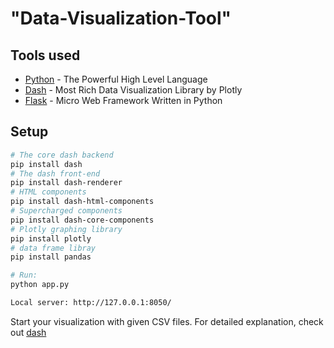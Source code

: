 # "Data-Visualization-Tool" 

## Tools used

* [Python] - The Powerful High Level Language
* [Dash] - Most Rich Data Visualization Library by Plotly
* [Flask] - Micro Web Framework Written in Python

## Setup

``` bash
# The core dash backend
pip install dash 
# The dash front-end
pip install dash-renderer  
# HTML components
pip install dash-html-components
# Supercharged components 
pip install dash-core-components
# Plotly graphing library 
pip install plotly
# data frame libray
pip install pandas

# Run:
python app.py

Local server: http://127.0.0.1:8050/
```

Start your visualization with given CSV files.
For detailed explanation, check out [dash](https://plot.ly/products/dash/)

[Python]: <https://www.python.org>
[Dash]: <https://plot.ly/products/dash/>
[Flask]: <http://flask.pocoo.org>